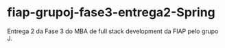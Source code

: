 # fiap-grupoj-fase3-entrega2-Spring
Entrega 2 da Fase 3 do MBA de full stack development da FIAP pelo grupo J.
